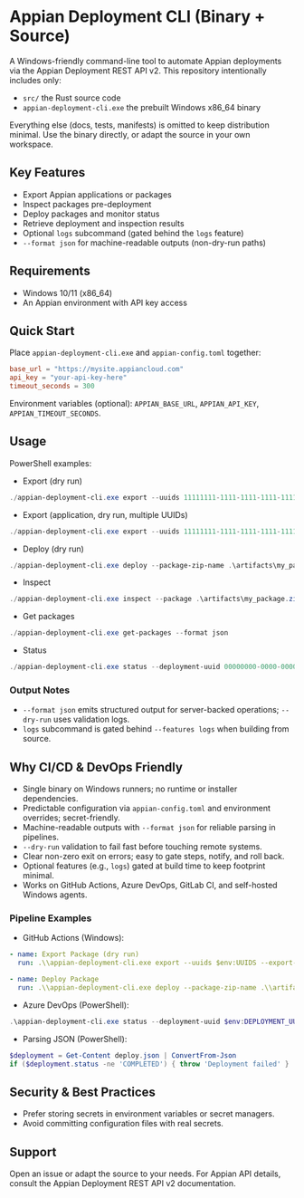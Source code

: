 # Appian Deployment CLI (Binary + Source)

A Windows-friendly command-line tool to automate Appian deployments via the Appian Deployment REST API v2. This repository intentionally includes only:

- `src/`  the Rust source code
- `appian-deployment-cli.exe`  the prebuilt Windows x86_64 binary

Everything else (docs, tests, manifests) is omitted to keep distribution minimal. Use the binary directly, or adapt the source in your own workspace.

## Key Features
- Export Appian applications or packages
- Inspect packages pre-deployment
- Deploy packages and monitor status
- Retrieve deployment and inspection results
- Optional `logs` subcommand (gated behind the `logs` feature)
- `--format json` for machine-readable outputs (non-dry-run paths)

## Requirements
- Windows 10/11 (x86_64)
- An Appian environment with API key access

## Quick Start
Place `appian-deployment-cli.exe` and `appian-config.toml` together:

```toml
base_url = "https://mysite.appiancloud.com"
api_key = "your-api-key-here"
timeout_seconds = 300
```

Environment variables (optional): `APPIAN_BASE_URL`, `APPIAN_API_KEY`, `APPIAN_TIMEOUT_SECONDS`.

## Usage
PowerShell examples:

- Export (dry run)
```powershell
./appian-deployment-cli.exe export --uuids 11111111-1111-1111-1111-111111111111 --export-type package --name "Sample Export" --description "Testing" --dry-run --format json
```

- Export (application, dry run, multiple UUIDs)
```powershell
./appian-deployment-cli.exe export --uuids 11111111-1111-1111-1111-111111111111,22222222-2222-2222-2222-222222222222 --export-type application --name "My App Export" --description "Testing multi UUID" --dry-run --format json
```

- Deploy (dry run)
```powershell
./appian-deployment-cli.exe deploy --package-zip-name .\artifacts\my_package.zip --name "My Deploy" --description "Testing" --rollback-on-failure --dry-run --format json
```

- Inspect
```powershell
./appian-deployment-cli.exe inspect --package .\artifacts\my_package.zip --format json
```

- Get packages
```powershell
./appian-deployment-cli.exe get-packages --format json
```

- Status
```powershell
./appian-deployment-cli.exe status --deployment-uuid 00000000-0000-0000-0000-000000000000 --format json
```

### Output Notes
- `--format json` emits structured output for server-backed operations; `--dry-run` uses validation logs.
- `logs` subcommand is gated behind `--features logs` when building from source.

## Why CI/CD & DevOps Friendly
- Single binary on Windows runners; no runtime or installer dependencies.
- Predictable configuration via `appian-config.toml` and environment overrides; secret-friendly.
- Machine-readable outputs with `--format json` for reliable parsing in pipelines.
- `--dry-run` validation to fail fast before touching remote systems.
- Clear non-zero exit on errors; easy to gate steps, notify, and roll back.
- Optional features (e.g., `logs`) gated at build time to keep footprint minimal.
- Works on GitHub Actions, Azure DevOps, GitLab CI, and self-hosted Windows agents.

### Pipeline Examples
- GitHub Actions (Windows):
```yaml
- name: Export Package (dry run)
  run: .\\appian-deployment-cli.exe export --uuids $env:UUIDS --export-type package --name "$env:NAME" --description "$env:DESC" --dry-run --format json

- name: Deploy Package
  run: .\\appian-deployment-cli.exe deploy --package-zip-name .\\artifacts\\my_package.zip --name "$env:NAME" --description "$env:DESC" --rollback-on-failure --format json | Out-File deploy.json
```

- Azure DevOps (PowerShell):
```powershell
.\appian-deployment-cli.exe status --deployment-uuid $env:DEPLOYMENT_UUID --format json | Set-Content status.json
```

- Parsing JSON (PowerShell):
```powershell
$deployment = Get-Content deploy.json | ConvertFrom-Json
if ($deployment.status -ne 'COMPLETED') { throw 'Deployment failed' }
```

## Security & Best Practices
- Prefer storing secrets in environment variables or secret managers.
- Avoid committing configuration files with real secrets.

## Support
Open an issue or adapt the source to your needs. For Appian API details, consult the Appian Deployment REST API v2 documentation.
